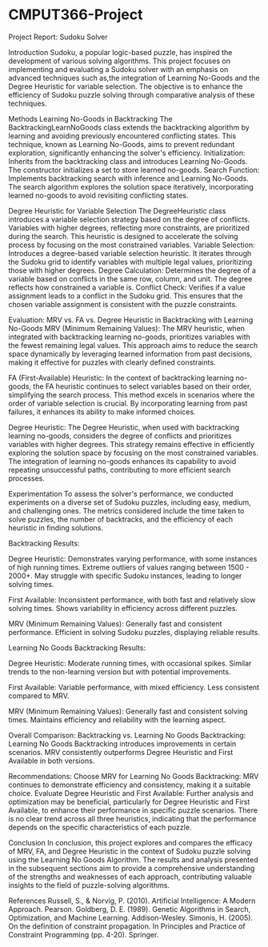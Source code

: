 # CMPUT366-Project
Project Report: Sudoku Solver


Introduction
Sudoku, a popular logic-based puzzle, has inspired the development of various solving algorithms. This project focuses on implementing and evaluating a Sudoku solver with an emphasis on advanced techniques such as,the integration of Learning No-Goods and the Degree Heuristic for variable selection. The objective is to enhance the efficiency of Sudoku puzzle solving through comparative analysis of these techniques.

Methods
Learning No-Goods in Backtracking
The BacktrackingLearnNoGoods class extends the backtracking algorithm by learning and avoiding previously encountered conflicting states. This technique, known as Learning No-Goods, aims to prevent redundant exploration, significantly enhancing the solver's efficiency.
Initialization: Inherits from the backtracking class and introduces Learning No-Goods. The constructor initializes a set to store learned no-goods.
Search Function: Implements backtracking search with inference and Learning No-Goods. The search algorithm explores the solution space iteratively, incorporating learned no-goods to avoid revisiting conflicting states.


Degree Heuristic for Variable Selection
The DegreeHeuristic class introduces a variable selection strategy based on the degree of conflicts. Variables with higher degrees, reflecting more constraints, are prioritized during the search. This heuristic is designed to accelerate the solving process by focusing on the most constrained variables.
Variable Selection: Introduces a degree-based variable selection heuristic. It iterates through the Sudoku grid to identify variables with multiple legal values, prioritizing those with higher degrees.
Degree Calculation: Determines the degree of a variable based on conflicts in the same row, column, and unit. The degree reflects how constrained a variable is.
Conflict Check: Verifies if a value assignment leads to a conflict in the Sudoku grid. This ensures that the chosen variable assignment is consistent with the puzzle constraints.


Evaluation: MRV vs. FA vs. Degree Heuristic in Backtracking with Learning No-Goods
MRV (Minimum Remaining Values):
The MRV heuristic, when integrated with backtracking learning no-goods, prioritizes variables with the fewest remaining legal values. This approach aims to reduce the search space dynamically by leveraging learned information from past decisions, making it effective for puzzles with clearly defined constraints.

FA (First-Available) Heuristic:
In the context of backtracking learning no-goods, the FA heuristic continues to select variables based on their order, simplifying the search process. This method excels in scenarios where the order of variable selection is crucial. By incorporating learning from past failures, it enhances its ability to make informed choices.

Degree Heuristic:
The Degree Heuristic, when used with backtracking learning no-goods, considers the degree of conflicts and prioritizes variables with higher degrees. This strategy remains effective in efficiently exploring the solution space by focusing on the most constrained variables. The integration of learning no-goods enhances its capability to avoid repeating unsuccessful paths, contributing to more efficient search processes.

Experimentation
To assess the solver's performance, we conducted experiments on a diverse set of Sudoku puzzles, including easy, medium, and challenging ones. The metrics considered include the time taken to solve puzzles, the number of backtracks, and the efficiency of each heuristic in finding solutions.

Backtracking Results:

Degree Heuristic:
Demonstrates varying performance, with some instances of high running times. Extreme outliers of values ranging between 1500 - 2000+.
May struggle with specific Sudoku instances, leading to longer solving times.

First Available:
Inconsistent performance, with both fast and relatively slow solving times.
Shows variability in efficiency across different puzzles.

MRV (Minimum Remaining Values):
Generally fast and consistent performance.
Efficient in solving Sudoku puzzles, displaying reliable results.

Learning No Goods Backtracking Results:

Degree Heuristic:
Moderate running times, with occasional spikes.
Similar trends to the non-learning version but with potential improvements.

First Available:
Variable performance, with mixed efficiency.
Less consistent compared to MRV.

MRV (Minimum Remaining Values):
Generally fast and consistent solving times.
Maintains efficiency and reliability with the learning aspect.

Overall Comparison:
Backtracking vs. Learning No Goods Backtracking:
Learning No Goods Backtracking introduces improvements in certain scenarios.
MRV consistently outperforms Degree Heuristic and First Available in both versions.

Recommendations:
Choose MRV for Learning No Goods Backtracking: MRV continues to demonstrate efficiency and consistency, making it a suitable choice.
Evaluate Degree Heuristic and First Available: Further analysis and optimization may be beneficial, particularly for Degree Heuristic and First Available, to enhance their performance in specific puzzle scenarios.
There is no clear trend across all three heuristics, indicating that the performance depends on the specific characteristics of each puzzle.

Conclusion
In conclusion, this project explores and compares the efficacy of MRV, FA, and Degree Heuristic in the context of Sudoku puzzle solving using the Learning No Goods Algorithm. The results and analysis presented in the subsequent sections aim to provide a comprehensive understanding of the strengths and weaknesses of each approach, contributing valuable insights to the field of puzzle-solving algorithms.

References
Russell, S., & Norvig, P. (2010). Artificial Intelligence: A Modern Approach. Pearson.
Goldberg, D. E. (1989). Genetic Algorithms in Search, Optimization, and Machine Learning. Addison-Wesley.
Simonis, H. (2005). On the definition of constraint propagation. In Principles and Practice of Constraint Programming (pp. 4-20). Springer.
